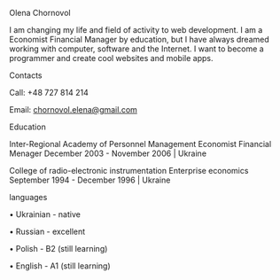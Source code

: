 Olena Chornovol

I am changing my life and field of activity to web development. I am a Economist Financial Manager by education, but I have always dreamed working with computer, software and the Internet. I want to become a programmer and create cool websites and mobile apps.

Contacts

Call: +48 727 814 214 

Email: chornovol.elena@gmail.com

Education

Inter-Regional Academy of Personnel Management
Economist Financial Menager
December 2003 - November 2006 | Ukraine

Сollege of radio-electronic instrumentation
Enterprise economics
September 1994 - December 1996 | Ukraine


languages

•	Ukrainian - native

•	Russian - excellent

•	Polish - B2 (still learning)

•	English - A1 (still learning)
